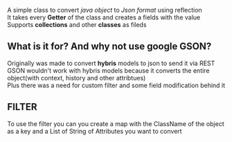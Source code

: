 

A simple class to convert *java object* to *Json format* using reflection   
It takes every **Getter** of the class and creates a fields with the value  
Supports **collections** and other **classes** as fileds  

## What is it for? And why not use google GSON?
Originally was made to convert **hybris** models to json to send it via REST  
GSON wouldn't work with hybris models because it converts the entire object(with context, history and other attribtues)  
Plus there was a need for custom filter and some field modification behind it  


## FILTER
To use the filter you can you create a map with the ClassName of the object as a key and a List of String of Attributes you want to convert
